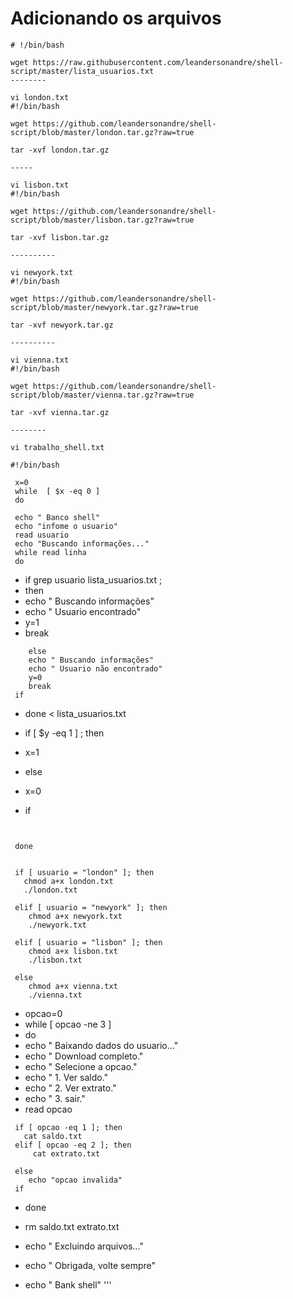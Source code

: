 # Adicionando os arquivos

```vi arquivo.txt
# !/bin/bash 

wget https://raw.githubusercontent.com/leandersonandre/shell-script/master/lista_usuarios.txt
--------

vi london.txt
#!/bin/bash 

wget https://github.com/leandersonandre/shell-script/blob/master/london.tar.gz?raw=true

tar -xvf london.tar.gz

-----

vi lisbon.txt
#!/bin/bash 

wget https://github.com/leandersonandre/shell-script/blob/master/lisbon.tar.gz?raw=true

tar -xvf lisbon.tar.gz

----------

vi newyork.txt
#!/bin/bash 

wget https://github.com/leandersonandre/shell-script/blob/master/newyork.tar.gz?raw=true

tar -xvf newyork.tar.gz

----------

vi vienna.txt
#!/bin/bash 

wget https://github.com/leandersonandre/shell-script/blob/master/vienna.tar.gz?raw=true

tar -xvf vienna.tar.gz

--------
```
```
vi trabalho_shell.txt

#!/bin/bash

 x=0
 while  [ $x -eq 0 ]
 do 

 echo " Banco shell"
 echo "infome o usuario"
 read usuario
 echo "Buscando informações..." 
 while read linha
 do
``` 
* if grep usuario lista_usuarios.txt ;
*    then
*    echo " Buscando informações"
*    echo " Usuario encontrado"
*    y=1
*    break
``` 
    else
    echo " Buscando informações"
    echo " Usuario não encontrado"
    y=0
    break
 if
 ```   
 * done < lista_usuarios.txt

 * if [ $y -eq 1 ] ; then
 * x=1
 * else
 * x=0
  
 * if
``` 
 
 
 done

  
 if [ usuario = "london" ]; then
   chmod a+x london.txt
   ./london.txt
 
 elif [ usuario = "newyork" ]; then
    chmod a+x newyork.txt
    ./newyork.txt
 
 elif [ usuario = "lisbon" ]; then
    chmod a+x lisbon.txt
    ./lisbon.txt
 
 else
    chmod a+x vienna.txt
    ./vienna.txt
```
 * opcao=0
 * while [ opcao -ne 3 ]
 * do
 * echo " Baixando dados do usuario..."
 * echo " Download completo."
 * echo " Selecione a opcao."
 * echo " 1. Ver saldo."
 * echo " 2. Ver extrato."
 * echo " 3. sair."
 * read opcao
``` 
 if [ opcao -eq 1 ]; then
   cat saldo.txt
 elif [ opcao -eq 2 ]; then
     cat extrato.txt

 else
    echo "opcao invalida"
 if
```
 * done
 
 * rm saldo.txt extrato.txt
 * echo " Excluindo arquivos..."
 * echo " Obrigada, volte sempre"
 * echo " Bank shell"  '''
```
